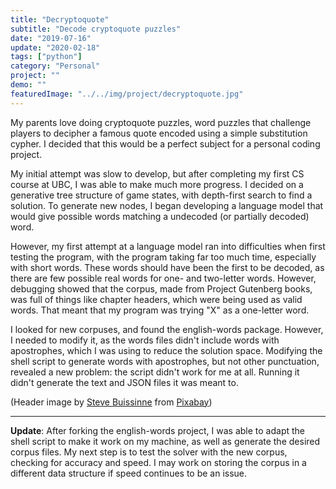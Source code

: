 ```yaml
---
title: "Decryptoquote"
subtitle: "Decode cryptoquote puzzles"
date: "2019-07-16"
update: "2020-02-18"
tags: ["python"]
category: "Personal"
project: ""
demo: ""
featuredImage: "../../img/project/decryptoquote.jpg"
---
```


My parents love doing cryptoquote puzzles, word puzzles that challenge players
to decipher a famous quote encoded using a simple substitution cypher. I decided
that this would be a perfect subject for a personal coding project.

My initial attempt was slow to develop, but after completing my first CS course
at UBC, I was able to make much more progress. I decided on a generative tree
structure of game states, with depth-first search to find a solution. To
generate new nodes, I began developing a language model that would give possible
words matching a undecoded (or partially decoded) word.

However, my first attempt at a language model ran into difficulties when first
testing the program, with the program taking far too much time, especially with
short words. These words should have been the first to be decoded, as there are
few possible real words for one- and two-letter words. However, debugging showed
that the corpus, made from Project Gutenberg books, was full of things like
chapter headers, which were being used as valid words. That meant that my
program was trying "X" as a one-letter word.

I looked for new corpuses, and found the english-words package. However, I
needed to modify it, as the words files didn't include words with apostrophes,
which I was using to reduce the solution space. Modifying the shell script to
generate words with apostrophes, but not other punctuation, revealed a new
problem: the script didn't work for me at all. Running it didn't generate the
text and JSON files it was meant to.

(Header image by [Steve Buissinne](https://tinyurl.com/y72vzx8u) from
[Pixabay](https://tinyurl.com/yb7gheq5))

---

**Update**: After forking the english-words project, I was able to adapt the 
shell script to make it work on my machine, as well as generate the desired
corpus files. My next step is to test the solver with the new corpus, checking
for accuracy and speed. I may work on storing the corpus in a different data
structure if speed continues to be an issue.
